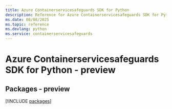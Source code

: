 ```yaml
---
title: Azure Containerservicesafeguards SDK for Python
description: Reference for Azure Containerservicesafeguards SDK for Python
ms.date: 08/08/2025
ms.topic: reference
ms.devlang: python
ms.service: containerservicesafeguards
---
```

# Azure Containerservicesafeguards SDK for Python - preview
## Packages - preview
[!INCLUDE [packages](containerservicesafeguards-index.md)]